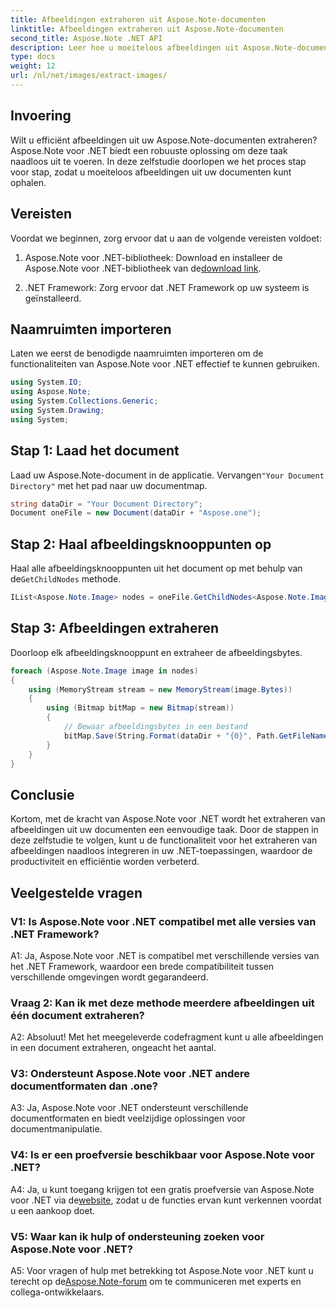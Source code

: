 ```yaml
---
title: Afbeeldingen extraheren uit Aspose.Note-documenten
linktitle: Afbeeldingen extraheren uit Aspose.Note-documenten
second_title: Aspose.Note .NET API
description: Leer hoe u moeiteloos afbeeldingen uit Aspose.Note-documenten kunt extraheren met Aspose.Note voor .NET. Verbeter uw mogelijkheden voor documentmanipulatie met deze uitgebreide tutorial.
type: docs
weight: 12
url: /nl/net/images/extract-images/
---
```

## Invoering

Wilt u efficiënt afbeeldingen uit uw Aspose.Note-documenten extraheren? Aspose.Note voor .NET biedt een robuuste oplossing om deze taak naadloos uit te voeren. In deze zelfstudie doorlopen we het proces stap voor stap, zodat u moeiteloos afbeeldingen uit uw documenten kunt ophalen.

## Vereisten

Voordat we beginnen, zorg ervoor dat u aan de volgende vereisten voldoet:

1.  Aspose.Note voor .NET-bibliotheek: Download en installeer de Aspose.Note voor .NET-bibliotheek van de[download link](https://releases.aspose.com/note/net/).
   
2. .NET Framework: Zorg ervoor dat .NET Framework op uw systeem is geïnstalleerd.

## Naamruimten importeren

Laten we eerst de benodigde naamruimten importeren om de functionaliteiten van Aspose.Note voor .NET effectief te kunnen gebruiken.

```csharp
using System.IO;
using Aspose.Note;
using System.Collections.Generic;
using System.Drawing;
using System;
```

## Stap 1: Laad het document

 Laad uw Aspose.Note-document in de applicatie. Vervangen`"Your Document Directory"` met het pad naar uw documentmap.

```csharp
string dataDir = "Your Document Directory";
Document oneFile = new Document(dataDir + "Aspose.one");
```

## Stap 2: Haal afbeeldingsknooppunten op

 Haal alle afbeeldingsknooppunten uit het document op met behulp van de`GetChildNodes` methode.

```csharp
IList<Aspose.Note.Image> nodes = oneFile.GetChildNodes<Aspose.Note.Image>();
```

## Stap 3: Afbeeldingen extraheren

Doorloop elk afbeeldingsknooppunt en extraheer de afbeeldingsbytes.

```csharp
foreach (Aspose.Note.Image image in nodes)
{
    using (MemoryStream stream = new MemoryStream(image.Bytes))
    {
        using (Bitmap bitMap = new Bitmap(stream))
        {
            // Bewaar afbeeldingsbytes in een bestand
            bitMap.Save(String.Format(dataDir + "{0}", Path.GetFileName(image.FileName)));
        }
    }
}
```

## Conclusie

Kortom, met de kracht van Aspose.Note voor .NET wordt het extraheren van afbeeldingen uit uw documenten een eenvoudige taak. Door de stappen in deze zelfstudie te volgen, kunt u de functionaliteit voor het extraheren van afbeeldingen naadloos integreren in uw .NET-toepassingen, waardoor de productiviteit en efficiëntie worden verbeterd.

## Veelgestelde vragen

### V1: Is Aspose.Note voor .NET compatibel met alle versies van .NET Framework?

A1: Ja, Aspose.Note voor .NET is compatibel met verschillende versies van het .NET Framework, waardoor een brede compatibiliteit tussen verschillende omgevingen wordt gegarandeerd.

### Vraag 2: Kan ik met deze methode meerdere afbeeldingen uit één document extraheren?

A2: Absoluut! Met het meegeleverde codefragment kunt u alle afbeeldingen in een document extraheren, ongeacht het aantal.

### V3: Ondersteunt Aspose.Note voor .NET andere documentformaten dan .one?

A3: Ja, Aspose.Note voor .NET ondersteunt verschillende documentformaten en biedt veelzijdige oplossingen voor documentmanipulatie.

### V4: Is er een proefversie beschikbaar voor Aspose.Note voor .NET?

 A4: Ja, u kunt toegang krijgen tot een gratis proefversie van Aspose.Note voor .NET via de[website](https://releases.aspose.com/), zodat u de functies ervan kunt verkennen voordat u een aankoop doet.

### V5: Waar kan ik hulp of ondersteuning zoeken voor Aspose.Note voor .NET?

 A5: Voor vragen of hulp met betrekking tot Aspose.Note voor .NET kunt u terecht op de[Aspose.Note-forum](https://forum.aspose.com/c/note/28) om te communiceren met experts en collega-ontwikkelaars.